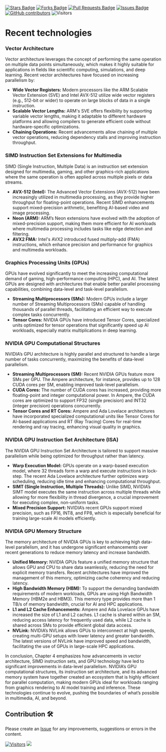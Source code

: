 <a href="https://github.com/drshahizan/project-management/stargazers"><img src="https://img.shields.io/github/stars/drshahizan/project-management" alt="Stars Badge"/></a>
<a href="https://github.com/drshahizan/project-management/network/members"><img src="https://img.shields.io/github/forks/drshahizan/project-management" alt="Forks Badge"/></a>
<a href="https://github.com/drshahizan/project-management/pulls"><img src="https://img.shields.io/github/issues-pr/drshahizan/project-management" alt="Pull Requests Badge"/></a>
<a href="https://github.com/drshahizan/project-management"><img src="https://img.shields.io/github/issues/drshahizan/project-management" alt="Issues Badge"/></a>
<a href="https://github.com/drshahizan/project-management/graphs/contributors"><img alt="GitHub contributors" src="https://img.shields.io/github/contributors/drshahizan/project-management?color=2b9348"></a>
![Visitors](https://api.visitorbadge.io/api/visitors?path=https%3A%2F%2Fgithub.com%2Fdrshahizan%2Fproject-management&labelColor=%23d9e3f0&countColor=%23697689&style=flat)

# Recent technologies

### **Vector Architecture**
Vector architecture leverages the concept of performing the same operation on multiple data points simultaneously, which makes it highly suitable for applications in fields like scientific computing, simulations, and deep learning. Recent vector architectures have focused on increasing parallelism by:
- **Wide Vector Registers:** Modern processors like the ARM Scalable Vector Extension (SVE) and Intel AVX-512 utilize wide vector registers (e.g., 512-bit or wider) to operate on large blocks of data in a single instruction.
- **Scalable Vector Lengths:** ARM's SVE offers flexibility by supporting variable vector lengths, making it adaptable to different hardware platforms and allowing compilers to generate efficient code without hardware-specific optimizations.
- **Chaining Operations:** Recent advancements allow chaining of multiple vector operations, reducing dependency stalls and improving instruction throughput.

### **SIMD Instruction Set Extensions for Multimedia**
SIMD (Single Instruction, Multiple Data) is an instruction set extension designed for multimedia, gaming, and other graphics-rich applications where the same operation is often applied across multiple pixels or data streams.
- **AVX-512 (Intel):** The Advanced Vector Extensions (AVX-512) have been increasingly utilized in multimedia processing, as they provide higher throughput for floating-point operations. Recent SIMD enhancements support mixed-precision arithmetic, benefiting AI-based video and image processing.
- **Neon (ARM):** ARM’s Neon extensions have evolved with the adoption of mixed-precision support, making them more efficient for AI workloads where multimedia processing includes tasks like edge detection and filtering.
- **AVX2 FMA:** Intel's AVX2 introduced fused multiply-add (FMA) instructions, which enhance precision and performance for graphics and multimedia workloads.

### **Graphics Processing Units (GPUs)**
GPUs have evolved significantly to meet the increasing computational demand of gaming, high-performance computing (HPC), and AI. The latest GPUs are designed with architectures that enable better parallel processing capabilities, combining data-level and task-level parallelism.
- **Streaming Multiprocessors (SMs):** Modern GPUs include a larger number of Streaming Multiprocessors (SMs) capable of handling thousands of parallel threads, facilitating an efficient way to execute complex tasks concurrently.
- **Tensor Cores:** NVIDIA GPUs have introduced Tensor Cores, specialized units optimized for tensor operations that significantly speed up AI workloads, especially matrix multiplications in deep learning.

### **NVIDIA GPU Computational Structures**
NVIDIA’s GPU architecture is highly parallel and structured to handle a large number of tasks concurrently, maximizing the benefits of data-level parallelism.
- **Streaming Multiprocessors (SM):** Recent NVIDIA GPUs feature more SMs per GPU. The Ampere architecture, for instance, provides up to 128 CUDA cores per SM, enabling improved task-level parallelism.
- **CUDA Cores:** The number of CUDA cores has increased, providing more floating-point and integer computational power. In Ampere, the CUDA cores are optimized to support FP32 (single precision) and INT32 (integer precision) operations concurrently.
- **Tensor Cores and RT Cores:** Ampere and Ada Lovelace architectures have incorporated specialized computational units like Tensor Cores for AI-based applications and RT (Ray Tracing) Cores for real-time rendering and ray tracing, enhancing visual quality in graphics.

### **NVIDIA GPU Instruction Set Architecture (ISA)**
The NVIDIA GPU Instruction Set Architecture is tailored to support massive parallelism while being optimized for throughput rather than latency.
- **Warp Execution Model:** GPUs operate on a warp-based execution model, where 32 threads form a warp and execute instructions in lock-step. The recent Ada Lovelace architecture further optimizes warp scheduling, reducing idle time and enhancing computational throughput.
- **SIMT (Single Instruction, Multiple Threads):** Unlike SIMD, NVIDIA’s SIMT model executes the same instruction across multiple threads while allowing for more flexibility in thread divergence, a crucial improvement for executing complex, non-uniform tasks.
- **Mixed Precision Support:** NVIDIA’s recent GPUs support mixed precision, such as FP16, INT8, and FP8, which is especially beneficial for training large-scale AI models efficiently.

### **NVIDIA GPU Memory Structure**
The memory architecture of NVIDIA GPUs is key to achieving high data-level parallelism, and it has undergone significant enhancements over recent generations to reduce memory latency and increase bandwidth.
- **Unified Memory:** NVIDIA GPUs feature a unified memory structure that allows GPU and CPU to share data seamlessly, reducing the need for explicit memory transfers. Recent architectures have improved the management of this memory, optimizing cache coherency and reducing latency.
- **High Bandwidth Memory (HBM):** To support the demanding bandwidth requirements of modern workloads, GPUs are using High Bandwidth Memory (HBM2e and HBM3). This memory type provides more than 1 TB/s of memory bandwidth, crucial for AI and HPC applications.
- **L1 and L2 Cache Enhancements:** Ampere and Ada Lovelace GPUs have increased the size of L1 and L2 caches. L1 cache is shared within an SM, reducing access latency for frequently used data, while L2 cache is shared across SMs to provide efficient global data access.
- **NVLink:** NVIDIA’s NVLink allows GPUs to interconnect at high speeds, creating multi-GPU setups with lower latency and greater bandwidth. The latest versions of NVLink have improved speed and bandwidth, facilitating the use of GPUs in large-scale HPC applications.

In conclusion, Chapter 4 emphasizes how advancements in vector architecture, SIMD instruction sets, and GPU technology have led to significant improvements in data-level parallelism. NVIDIA’s GPU computational structures, its instruction set architecture, and its advanced memory system have together created an ecosystem that is highly efficient for parallel computation, making modern GPUs ideal for workloads ranging from graphics rendering to AI model training and inference. These technologies continue to evolve, pushing the boundaries of what’s possible in multimedia, AI, and beyond.

## Contribution 🛠️
Please create an [Issue](https://github.com/drshahizan/project-management/issues) for any improvements, suggestions or errors in the content.

[![Visitors](https://api.visitorbadge.io/api/visitors?path=https%3A%2F%2Fgithub.com%2Fdrshahizan&labelColor=%23697689&countColor=%23555555&style=plastic)](https://visitorbadge.io/status?path=https%3A%2F%2Fgithub.com%2Fdrshahizan)
![](https://hit.yhype.me/github/profile?user_id=81284918)



